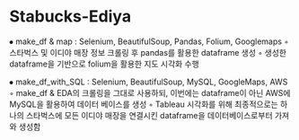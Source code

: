 # Stabucks-Ediya

⦁ make_df & map : Selenium, BeautifulSoup, Pandas, Folium, Googlemaps
   ◦ 스타벅스 및 이디야 매장 정보 크롤링 후 pandas를 활용한 dataframe 생성
   ◦ 생성한 dataframe을 기반으로 folium을 활용한 지도 시각화 수행

⦁ make_df_with_SQL : Selenium, BeautifulSoup, MySQL, GoogleMaps, AWS
   ◦ make_df & EDA의 크롤링을 그대로 사용하되, 이번에는 dataframe이 아닌 AWS에 
       MySQL을 활용하여 데이터 베이스를 생성
   ◦ Tableau 시각화를 위해 최종적으로는 하나의 스타벅스에 모든 이디야 매장을 연결시킨
       dataframe을 데이터베이스로부터 가져와 생성함
